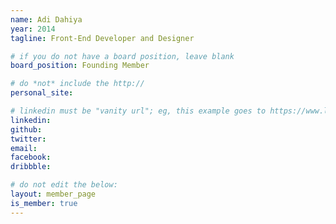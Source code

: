 ```yaml
---
name: Adi Dahiya
year: 2014
tagline: Front-End Developer and Designer

# if you do not have a board position, leave blank
board_position: Founding Member

# do *not* include the http://
personal_site:

# linkedin must be "vanity url"; eg, this example goes to https://www.linkedin.com/in/alexrattray. Ask for help if you don't have a custom url yet.
linkedin:
github:
twitter:
email:
facebook:
dribbble:

# do not edit the below:
layout: member_page
is_member: true
---
```


<p class="lead">

</p>